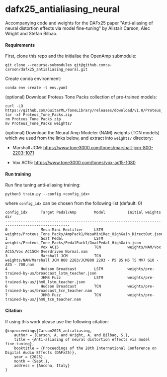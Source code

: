# dafx25_antialiasing_neural
Accompanying code and weights for the DAFx25 paper "Anti-aliasing of neural distortion effects via model fine-tuning" by Alistair Carson, Alec Wright and Stefan Bilbao.
#### Requirements

First, clone this repo and the initialise the OpenAmp submodule:
```angular2html
git clone --recurse-submodules git@github.com:a-carson/dafx25_antialiasing_neural.git
```

Create conda environment:
```
conda env create -t env.yaml
```

(optional) Download Proteus Tone Packs collection of pre-trained models:

```
curl -LO https://github.com/GuitarML/ToneLibrary/releases/download/v1.0/Proteus_Tone_Packs.zip
tar -xf Proteus_Tone_Packs.zip
rm Proteus_Tone_Packs.zip
mv Proteus_Tone_Packs weights/
```
(optional) Download the Neural Amp Modeler (NAM) weights (TCN models) which we used from the links below, and extract into `weights/` directory:

- Marshall JCM: https://www.tone3000.com/tones/marshall-jcm-800-2203-1071

- Vox AC15: https://www.tone3000.com/tones/vox-ac15-1080

#### Run training
Run fine tuning anti-aliasing training:
```
python3 train.py --config <config_idx>
```
where `config_idx` can be chosen from the following list (default: 0)
```angular2html
config_idx      Target Pedal/Amp        Model          Initial weights dir
---------------------------------------------------------------------------------------------------
0               Mesa Mini Rectifier     LSTM           weights/Proteus_Tone_Packs/AmpPack1/MesaMiniRec_HighGain_DirectOut.json
1               Goat Pedal              LSTM           weights/Proteus_Tone_Packs/PedalPack1/GoatPedal_HighGain.json
2               Vox AC15                TCN            weights/NAM/Vox AC15/Vox AC15CH Overdriven Normal.nam
3               Marshall JCM            TCN            weights/NAM/Marshall JCM 800 2203/JCM800 2203 - P5 B5 M5 T5 MV7 G10 - AZG - 700.nam
4               Hudson Broadcast        LSTM           weights/pre-trained-by-us/broadcast_lstm_teacher.json
5               JHM8 Fuzz               LSTM           weights/pre-trained-by-us/jhm8_lstm_teacher.json 
6               Hudson Broadcast        TCN            weights/pre-trained-by-us/broadcast_tcn_teacher.nam
7               JHM8 Fuzz               TCN            weights/pre-trained-by-us/jhm8_tcn_teacher.nam
```

#### Citation
If using this work please use the following citation:
```angular2html
@inproceedings{Carson2025_antialiasing,
    author = {Carson, A. and Wright, A. and Bilbao, S.},
    title = {Anti-aliasing of neural distortion effects via model fine-tuning},
    booktitle = {Proceedings of the 28th International Conference on Digital Audio Effects (DAFx25)},
    year = {2025},
    month = {Sept.},
    address = {Ancona, Italy}
}
```